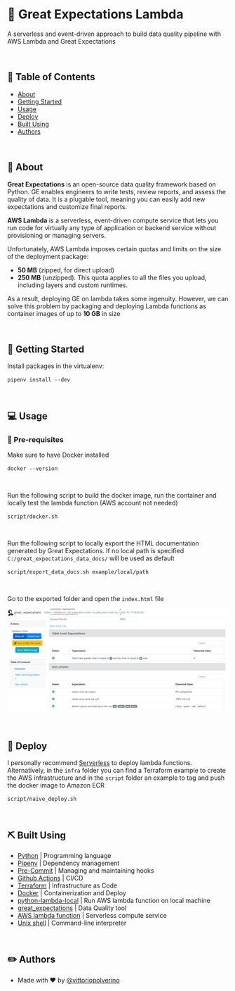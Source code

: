 # 🧙 Great Expectations Lambda
A serverless and event-driven approach to build data quality pipeline with AWS Lambda and Great Expectations

<br />

## 📜 Table of Contents
- [About](#about)
- [Getting Started](#getting_started)
- [Usage](#usage)
- [Deploy](#deploy)
- [Built Using](#built_using)
- [Authors](#authors)

<br />

## 🧐 About <a name = "about"></a>
**Great Expectations** is an open-source data quality framework based on Python. GE enables engineers to write tests, review reports, and assess the quality of data. 
It is a plugable tool, meaning you can easily add new expectations and customize final reports.

**AWS Lambda** is a serverless, event-driven compute service that lets you run code for virtually any type of application or backend service without provisioning or managing servers.

Unfortunately, AWS Lambda imposes certain quotas and limits on the size of the deployment package:
- **50 MB** (zipped, for direct upload) 
- **250 MB** (unzipped). This quota applies to all the files you upload, including layers and custom runtimes.

As a result, deploying GE on lambda takes some ingenuity. However, we can solve this problem by packaging and deploying Lambda functions as container images of up to **10 GB** in size

<br />

## 🏁 Getting Started <a name = "getting_started"></a>

Install packages in the virtualenv:

```
pipenv install --dev
```
<br />

## 💻 Usage <a name="usage"></a>

### 👀  Pre-requisites ###
Make sure to have Docker installed
```
docker --version
```

<br />

Run the following script to build the docker image, run the container and locally test the lambda function (AWS account not needed)
```
script/docker.sh
```

<br />

Run the following script to locally export the HTML documentation generated by Great Expectations. If no local path is specified ```C:/great_expectations_data_docs/``` will be used as default

```
script/export_data_docs.sh example/local/path
```

<br />

Go to the exported folder and open the ```index.html``` file


![img/ge_data_docs.png](img/ge_data_docs.png)

<br />

## 🚀 Deploy <a name = "deploy"></a>
I personally recommend [Serverless](https://www.serverless.com/) to deploy lambda functions.
Alternatively, in the ```infra``` folder you can find a Terraform example to create the AWS infrastructure and in the ```script``` folder an example to tag and push the docker image to Amazon ECR

```
script/naive_deploy.sh
```

<br />

## ⛏️ Built Using <a name = "built_using"></a>
- [Python](https://www.python.org/) | Programming language
- [Pipenv](https://pipenv.pypa.io/en/latest/) | Dependency management
- [Pre-Commit](https://pre-commit.com/) | Managing and maintaining hooks
- [Github Actions](https://github.com/features/actions) | CI/CD
- [Terraform](https://www.terraform.io/) | Infrastructure as Code
- [Docker](https://www.docker.com/) | Containerization and Deploy
- [python-lambda-local](https://github.com/HDE/python-lambda-local) | Run AWS lambda function on local machine
- [great_expectations](https://greatexpectations.io/) | Data Quality tool
- [AWS lambda function](https://aws.amazon.com/lambda/) | Serverless compute service
- [Unix shell]() | Command-line interpreter

<br />

## ✏️ Authors <a name = "authors"></a>
- Made with ❤️  by [@vittoriopolverino](https://github.com/vittoriopolverino)

